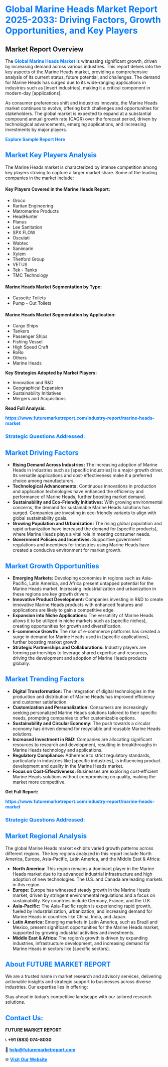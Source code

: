 <h1 style="color: #007BFF;">Global Marine Heads Market Report 2025-2033: Driving Factors, Growth Opportunities, and Key Players</h1>

<section id="overview">
<h2>Market Report Overview</h2>
<p>The <a href="https://www.futuremarketreport.com/industry-report/marine-heads-market" style="color: #007BFF; text-decoration: none;"><strong>Global Marine Heads Market</strong></a> is witnessing significant growth, driven by increasing demand across various industries. This report delves into the key aspects of the Marine Heads market, providing a comprehensive analysis of its current status, future potential, and challenges. The demand for Marine Heads has surged due to its wide-ranging applications in industries such as [insert industries], making it a critical component in modern-day [applications].</p>
<p>As consumer preferences shift and industries innovate, the Marine Heads market continues to evolve, offering both challenges and opportunities for stakeholders. The global market is expected to expand at a substantial compound annual growth rate (CAGR) over the forecast period, driven by technological advancements, emerging applications, and increasing investments by major players.</p>
</section>

<section id="overview">
<p><a href="https://www.futuremarketreport.com/request-sample/reportId=128630" style="color: #007BFF; text-decoration: none;"><strong>Explore Sample Report Here</strong></a></p>
</section>

<section id="key-players">
<h2 style="color: #007BFF;">Market Key Players Analysis</h2>
<p>The Marine Heads market is characterized by intense competition among key players striving to capture a larger market share. Some of the leading companies in the market include:</p>
<h4>Key Players Covered in the Marine Heads Report:</h4>
<ul><li>Groco</li><li>Raritan Engineering</li><li>Matromarine Products</li><li>HeadHunter</li><li>Planus</li><li>Lee Sanitation</li><li>SPX FLOW</li><li>Osculati</li><li>Wabtec</li><li>Sanimarin</li><li>Xylem</li><li>Thetford Group</li><li>VETUS</li><li>Tek - Tanks</li><li>TMC Technology</li></ul>
<h4>Marine Heads Market Segmentation by Type:</h4>
<ul><li>Cassette Toilets</li><li>Pump - Out Toilets</li></ul>

<h4>Marine Heads Market Segmentation by Application:</h4>
<ul><li>Cargo Ships</li><li>Tankers</li><li>Passenger Ships</li><li>Fishing Vessel</li><li>High Speed Craft</li><li>RoRo</li><li>Others</li><li>Marine Heads</li></ul>
<p><strong>Key Strategies Adopted by Market Players:</strong></p>
<ul>
<li>Innovation and R&D</li>
<li>Geographical Expansion</li>
<li>Sustainability Initiatives</li>
<li>Mergers and Acquisitions</li>
</ul>
</section>

<section>
<p><strong>Read Full Analysis: </strong></p><a href="https://www.futuremarketreport.com/industry-report/marine-heads-market" style="color: #007BFF; text-decoration: none;"><strong>https://www.futuremarketreport.com/industry-report/marine-heads-market</strong></a>
<h3 style="color: #007BFF;">Strategic Questions Addressed:</h3>
</section>

<section id="driving-factors">
<h2 style="color: #007BFF;">Market Driving Factors</h2>
<ul>
<li><strong>Rising Demand Across Industries:</strong> The increasing adoption of Marine Heads in industries such as [specific industries] is a major growth driver. Its versatile applications and cost-effectiveness make it a preferred choice among manufacturers.</li>
<li><strong>Technological Advancements:</strong> Continuous innovations in production and application technologies have enhanced the efficiency and performance of Marine Heads, further boosting market demand.</li>
<li><strong>Sustainability and Eco-Friendly Initiatives:</strong> With growing environmental concerns, the demand for sustainable Marine Heads solutions has surged. Companies are investing in eco-friendly variants to align with global sustainability goals.</li>
<li><strong>Growing Population and Urbanization:</strong> The rising global population and rapid urbanization have increased the demand for [specific products], where Marine Heads plays a vital role in meeting consumer needs.</li>
<li><strong>Government Policies and Incentives:</strong> Supportive government regulations and incentives for industries using Marine Heads have created a conducive environment for market growth.</li>
</ul>
</section>

<section id="growth-opportunities">
<h2 style="color: #007BFF;">Market Growth Opportunities</h2>
<ul>
<li><strong>Emerging Markets:</strong> Developing economies in regions such as Asia-Pacific, Latin America, and Africa present untapped potential for the Marine Heads market. Increasing industrialization and urbanization in these regions are key growth drivers.</li>
<li><strong>Innovative Product Development:</strong> Companies investing in R&D to create innovative Marine Heads products with enhanced features and applications are likely to gain a competitive edge.</li>
<li><strong>Expansion into Niche Applications:</strong> The versatility of Marine Heads allows it to be utilized in niche markets such as [specific niches], creating opportunities for growth and diversification.</li>
<li><strong>E-commerce Growth:</strong> The rise of e-commerce platforms has created a surge in demand for Marine Heads used in [specific applications], further boosting market growth.</li>
<li><strong>Strategic Partnerships and Collaborations:</strong> Industry players are forming partnerships to leverage shared expertise and resources, driving the development and adoption of Marine Heads products globally.</li>
</ul>
</section>

<section id="trending-factors">
<h2 style="color: #007BFF;">Market Trending Factors</h2>
<ul>
<li><strong>Digital Transformation:</strong> The integration of digital technologies in the production and distribution of Marine Heads has improved efficiency and customer satisfaction.</li>
<li><strong>Customization and Personalization:</strong> Consumers are increasingly seeking personalized Marine Heads solutions tailored to their specific needs, prompting companies to offer customizable options.</li>
<li><strong>Sustainability and Circular Economy:</strong> The push towards a circular economy has driven demand for recyclable and reusable Marine Heads solutions.</li>
<li><strong>Increased Investment in R&D:</strong> Companies are allocating significant resources to research and development, resulting in breakthroughs in Marine Heads technology and applications.</li>
<li><strong>Regulatory Compliance:</strong> Adherence to strict regulatory standards, particularly in industries like [specific industries], is influencing product development and quality in the Marine Heads market.</li>
<li><strong>Focus on Cost-Effectiveness:</strong> Businesses are exploring cost-efficient Marine Heads solutions without compromising on quality, making the market more competitive.</li>
</ul>
</section>

<section>
<p><strong>Get Full Report: </strong></p><a href="https://www.futuremarketreport.com/industry-report/marine-heads-market" style="color: #007BFF; text-decoration: none;"><strong>https://www.futuremarketreport.com/industry-report/marine-heads-market</strong></a>
<h3 style="color: #007BFF;">Strategic Questions Addressed:</h3>
</section>


<section id="regional-analysis">
<h2 style="color: #007BFF;">Market Regional Analysis</h2>
<p>The global Marine Heads market exhibits varied growth patterns across different regions. The key regions analyzed in this report include North America, Europe, Asia-Pacific, Latin America, and the Middle East & Africa:</p>
<ul>
<li><strong>North America:</strong> This region remains a dominant player in the Marine Heads market due to its advanced industrial infrastructure and high adoption of new technologies. The U.S. and Canada are leading markets in this region.</li>
<li><strong>Europe:</strong> Europe has witnessed steady growth in the Marine Heads market, driven by stringent environmental regulations and a focus on sustainability. Key countries include Germany, France, and the U.K.</li>
<li><strong>Asia-Pacific:</strong> The Asia-Pacific region is experiencing rapid growth, fueled by industrialization, urbanization, and increasing demand for Marine Heads in countries like China, India, and Japan.</li>
<li><strong>Latin America:</strong> Emerging markets in Latin America, such as Brazil and Mexico, present significant opportunities for the Marine Heads market, supported by growing industrial activities and investments.</li>
<li><strong>Middle East & Africa:</strong> The region’s growth is driven by expanding industries, infrastructure development, and increasing demand for Marine Heads in sectors like [specific sectors].</li>
</ul>
</section>

<footer>
<h2 style="color: #007BFF;">About FUTURE MARKET REPORT</h2>
<p>We are a trusted name in market research and advisory services, delivering actionable insights and strategic support to businesses across diverse industries. Our expertise lies in offering:</p>

<p>Stay ahead in today’s competitive landscape with our tailored research solutions.</p>

<h2 style="color: #007BFF;">Contact Us:</h2>
<p><strong>FUTURE MARKET REPORT</strong></p>
<p>📞 <strong>+91 (883) 074-8030</strong></p>
<p>📧 <strong><a href="mailto:help@futuremarketreport.com" style="color: #007BFF;">help@futuremarketreport.com</a></strong></p>
<p>🌐 <strong><a href="https://www.futuremarketreport.com/" style="color: #007BFF;">Visit Our Website</a></strong></p>
</footer>